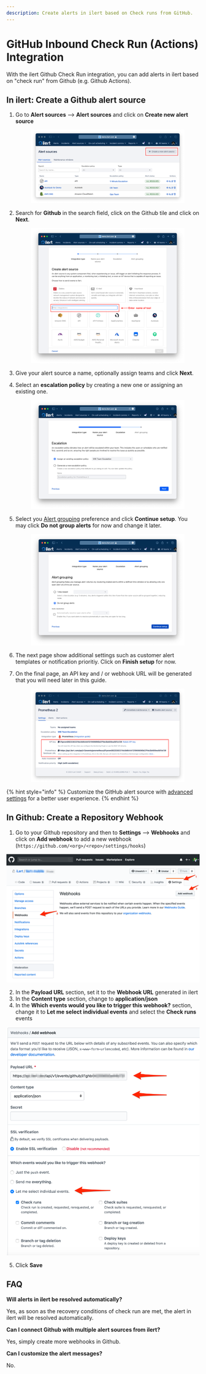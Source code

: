 ```yaml
---
description: Create alerts in ilert based on Check runs from GitHub.
---
```


# GitHub Inbound Check Run (Actions) Integration

With the ilert Github Check Run integration, you can add alerts in ilert based on "check run" from Github (e.g. Github Actions).

## In ilert: Create a Github alert source <a href="#create-alert-source" id="create-alert-source"></a>

1.  Go to **Alert sources** --> **Alert sources** and click on **Create new alert source**

    <figure><img src="../../../.gitbook/assets/Screenshot 2023-08-28 at 10.21.10.png" alt=""><figcaption></figcaption></figure>
2.  Search for **Github** in the search field, click on the Github tile and click on **Next**.&#x20;

    <figure><img src="../../../.gitbook/assets/Screenshot 2023-08-28 at 10.24.23.png" alt=""><figcaption></figcaption></figure>
3. Give your alert source a name, optionally assign teams and click **Next**.
4.  Select an **escalation policy** by creating a new one or assigning an existing one.

    <figure><img src="../../../.gitbook/assets/Screenshot 2023-08-28 at 11.37.47.png" alt=""><figcaption></figcaption></figure>
5.  Select you [Alert grouping](../../../alerting/alert-sources.md#alert-grouping) preference and click **Continue setup**. You may click **Do not group alerts** for now and change it later.&#x20;

    <figure><img src="../../../.gitbook/assets/Screenshot 2023-08-28 at 11.38.24.png" alt=""><figcaption></figcaption></figure>
6. The next page show additional settings such as customer alert templates or notification prioritiy. Click on **Finish setup** for now.
7.  On the final page, an API key and / or webhook URL will be generated that you will need later in this guide.

    <figure><img src="../../../.gitbook/assets/Screenshot 2023-08-28 at 11.47.34 (1).png" alt=""><figcaption></figcaption></figure>

{% hint style="info" %}
Customize the GitHub alert source with [advanced settings](../../../inbound-integrations/github/advanced-settings.md) for a better user experience.
{% endhint %}

## In Github: Create a Repository Webhook <a href="#in-github" id="in-github"></a>

1. Go to your Github repository and then to **Settings** --> **Webhooks** and click on **Add webhook** to add a new webhook (`https://github.com/<org>/<repo>/settings/hooks`)

![](../../../.gitbook/assets/ghch3.png)

2. In the **Payload URL** section, set it to the **Webhook URL** generated in ilert
3. In the **Content type** section, change to **application/json**
4. In the **Which events would you like to trigger this webhook?** section, change it to **Let me select individual events** and select the **Check runs** events

![](../../../.gitbook/assets/ghch4.png)

5. Click **Save**



## FAQ <a href="#faq" id="faq"></a>

**Will alerts in ilert be resolved automatically?**

Yes, as soon as the recovery conditions of check run are met, the alert in ilert will be resolved automatically.

**Can I connect Github with multiple alert sources from ilert?**

Yes, simply create more webhooks in Github.

**Can I customize the alert messages?**

No.
